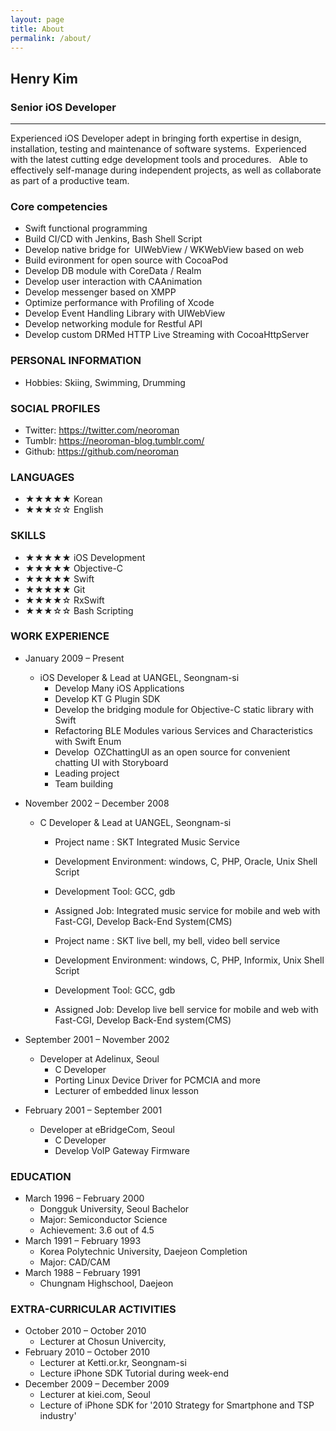 ```yaml
---
layout: page
title: About
permalink: /about/
---
```


<!-- ## ![Profile](https://avatars.githubusercontent.com/u/180489?s=400&u=9de19d82e933b8e64662a7eb8d267d6de3c883bb&v=4) |  -->
## Henry Kim
### Senior iOS Developer

---
Experienced iOS Developer adept in bringing forth expertise in design, installation, testing and maintenance of software systems.  Experienced with the latest cutting edge development tools and procedures.   Able to effectively self-manage during independent projects, as well as collaborate as part of a productive team.

### Core competencies
* Swift functional programming 
* Build CI/CD with Jenkins, Bash Shell Script
* Develop native bridge for  UIWebView / WKWebView based on web
* Build evironment for open source with CocoaPod
* Develop DB module with CoreData / Realm
* Develop user interaction with CAAnimation
* Develop messenger based on XMPP
* Optimize performance with Profiling of Xcode
* Develop Event Handling Library with UIWebView
* Develop networking module for Restful API
* Develop custom DRMed HTTP Live Streaming with CocoaHttpServer

### PERSONAL INFORMATION
-  Hobbies: Skiing, Swimming, Drumming

### SOCIAL PROFILES
  * Twitter: https://twitter.com/neoroman
  * Tumblr: https://neoroman-blog.tumblr.com/
  * Github: https://github.com/neoroman

### LANGUAGES
- ★★★★★ Korean
- ★★★☆☆ English

### SKILLS
- ★★★★★ iOS Development
- ★★★★★ Objective-C
- ★★★★★ Swift
- ★★★★★ Git
- ★★★★☆ RxSwift
- ★★★☆☆ Bash Scripting

### WORK EXPERIENCE
  * January 2009 – Present
    * iOS Developer & Lead at UANGEL, Seongnam-si
      - Develop Many iOS Applications
      - Develop KT G Plugin SDK
      - Develop the bridging module for Objective-C static library with Swift
      - Refactoring BLE Modules various Services and Characteristics with Swift Enum
      - Develop  OZChattingUI as an open source for convenient chatting UI with Storyboard
      - Leading project
      - Team building

  * November 2002 – December 2008
    * C Developer & Lead at UANGEL, Seongnam-si
      - Project name : SKT Integrated Music Service
      - Development Environment: windows, C, PHP, Oracle, Unix Shell Script
      - Development Tool: GCC, gdb
      - Assigned Job: Integrated music service for mobile and web with Fast-CGI, Develop Back-End System(CMS)

      - Project name : SKT live bell, my bell, video bell service
      - Development Environment: windows, C, PHP, Informix, Unix Shell Script
      - Development Tool: GCC, gdb
      - Assigned Job: Develop live bell service for mobile and web with Fast-CGI, Develop Back-End system(CMS)

  * September 2001 – November 2002
    * Developer at Adelinux, Seoul
      - C Developer
      - Porting Linux Device Driver for PCMCIA and more
      - Lecturer of embedded linux lesson

  * February 2001 – September 2001
    * Developer at eBridgeCom, Seoul
      - C Developer
      - Develop VoIP Gateway Firmware


### EDUCATION
  * March 1996 – February 2000
    - Dongguk University, Seoul Bachelor
    - Major: Semiconductor Science
    - Achievement: 3.6 out of 4.5
  * March 1991 – February 1993
    - Korea Polytechnic University, Daejeon Completion
    - Major: CAD/CAM
  * March 1988 – February 1991
    - Chungnam Highschool, Daejeon 

### EXTRA-CURRICULAR ACTIVITIES
  * October 2010 – October 2010
    - Lecturer at Chosun Univercity, 
  * February 2010 – October 2010
    - Lecturer at Ketti.or.kr, Seongnam-si
    - Lecture iPhone SDK Tutorial during week-end
  * December 2009 – December 2009
    - Lecturer at kiei.com, Seoul
    - Lecture of iPhone SDK for '2010 Strategy for Smartphone and TSP industry'
